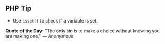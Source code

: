 ## PHP Tip
- Use `isset()` to check if a variable is set.  

**Quote of the Day:** "The only sin is to make a choice without knowing you are making one." — *Anonymous*  
